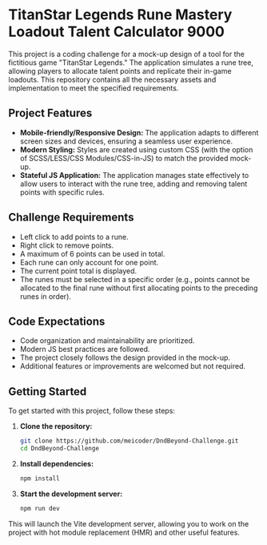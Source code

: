 # TitanStar Legends Rune Mastery Loadout Talent Calculator 9000

This project is a coding challenge for a mock-up design of a tool for the fictitious game "TitanStar Legends." The application simulates a rune tree, allowing players to allocate talent points and replicate their in-game loadouts. This repository contains all the necessary assets and implementation to meet the specified requirements.

## Project Features

-   **Mobile-friendly/Responsive Design:** The application adapts to different screen sizes and devices, ensuring a seamless user experience.
-   **Modern Styling:** Styles are created using custom CSS (with the option of SCSS/LESS/CSS Modules/CSS-in-JS) to match the provided mock-up.
-   **Stateful JS Application:** The application manages state effectively to allow users to interact with the rune tree, adding and removing talent points with specific rules.

## Challenge Requirements

-   Left click to add points to a rune.
-   Right click to remove points.
-   A maximum of 6 points can be used in total.
-   Each rune can only account for one point.
-   The current point total is displayed.
-   The runes must be selected in a specific order (e.g., points cannot be allocated to the final rune without first allocating points to the preceding runes in order).

## Code Expectations

-   Code organization and maintainability are prioritized.
-   Modern JS best practices are followed.
-   The project closely follows the design provided in the mock-up.
-   Additional features or improvements are welcomed but not required.

## Getting Started

To get started with this project, follow these steps:

1. **Clone the repository:**

    ```bash
    git clone https://github.com/meicoder/DndBeyond-Challenge.git
    cd DndBeyond-Challenge
    ```

2. **Install dependencies:**

    ```bash
    npm install
    ```

3. **Start the development server:**
    ```bash
    npm run dev
    ```

This will launch the Vite development server, allowing you to work on the project with hot module replacement (HMR) and other useful features.
